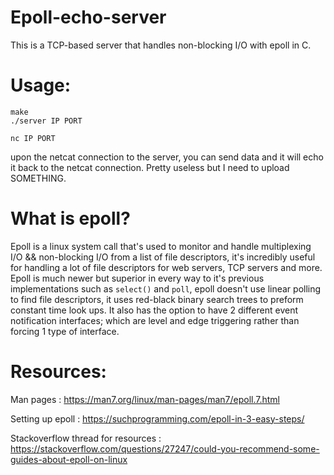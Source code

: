 # Epoll-echo-server
This is a TCP-based server that handles non-blocking I/O with epoll in C.

# Usage:
```
make
./server IP PORT

nc IP PORT
```

upon the netcat connection to the server, you can send data and it will echo it back to the netcat connection. Pretty useless but I need to upload 
SOMETHING.

# What is epoll?
Epoll is a linux system call that's used to monitor and handle multiplexing I/O && non-blocking I/O from a list of file descriptors, it's incredibly useful for handling a lot of file descriptors for web servers, TCP servers and more. Epoll is much newer but superior in every way to it's previous implementations such as ``select()`` and ``poll``, epoll doesn't use linear polling to find file descriptors, it uses red-black binary search trees to preform constant time look ups. It also has the option to have 2 different event notification interfaces; which are level and edge triggering rather than forcing 1 type of interface.

# Resources:
Man pages        : https://man7.org/linux/man-pages/man7/epoll.7.html

Setting up epoll : https://suchprogramming.com/epoll-in-3-easy-steps/

Stackoverflow thread for resources : https://stackoverflow.com/questions/27247/could-you-recommend-some-guides-about-epoll-on-linux
